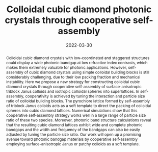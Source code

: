 ---
title: "Colloidal cubic diamond photonic crystals through cooperative self-assembly"
authors:
- Yu-Wei Sun
- Zhan-Wei Li
- Zi-Qin Chen
- You-Liang Zhu
- Zhao-Yan Sun
date: "2022-03-30"
doi: "10.1039/D1SM01770E"
publication_types: ["期刊文章"]
publication: "Soft Matter"
publication_short: "Soft Matter"
abstract: "Colloidal cubic diamond crystals with low-coordinated and  staggered structures could display a wide photonic bandgap at low  refractive index contrasts, which makes them extremely valuable for  photonic applications. However, self-assembly of cubic diamond crystals  using simple colloidal building blocks is still considerably  challenging, due to their low packing fraction and mechanical  instability. Here we propose a new strategy for constructing colloidal  cubic diamond crystals through cooperative self-assembly of  surface-anisotropic triblock Janus colloids and isotropic colloidal  spheres into superlattices. In self-assembly, cooperativity is achieved  by tuning the interaction and particle size ratio of colloidal building  blocks. The pyrochlore lattice formed by self-assembly of triblock Janus  colloids acts as a soft template to direct the packing of colloidal  spheres into cubic diamond lattices. Numerical simulations show that  this cooperative self-assembly strategy works well in a large range of  particle size ratio of these two species. Moreover, photonic band  structure calculations reveal that the resulting cubic diamond lattices  exhibit wide and complete photonic bandgaps and the width and frequency  of the bandgaps can also be easily adjusted by tuning the particle size  ratio. Our work will open up a promising avenue toward photonic bandgap  materials by cooperative self-assembly employing surface-anisotropic  Janus or patchy colloids as a soft template."
url_pdf: "https://pubs.rsc.org/en/content/articlelanding/2022/sm/d1sm01770e"
---